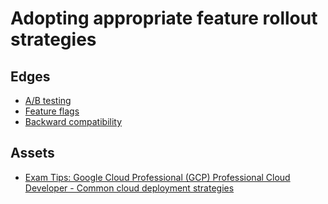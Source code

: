 # Adopting appropriate feature rollout strategies

## Edges
- [A/B testing](3.1.1_ab_testing)
- [Feature flags](3.1.2_feature_flags)
- [Backward compatibility](3.1.3_backward_compatibility)

## Assets
- [Exam Tips: Google Cloud Professional (GCP) Professional Cloud Developer - Common cloud deployment strategies](https://www.linkedin.com/learning/exam-tips-google-cloud-professional-gcp-professional-cloud-developer/common-cloud-deployment-strategies?autoplay=true&dApp=16967093&leis=LAA&resume=false&u=56685617)